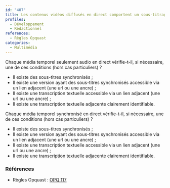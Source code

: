 ```yaml
---
id: "407"
title: Les contenus vidéos diffusés en direct comportent un sous-titrage ou sont associés à une transcription textuelle adjacente
profiles:
  - Développement
  - Rédactionnel
references:
  - Règles Opquast
categories:
  - Multimédia
---
```


Chaque média temporel seulement audio en direct vérifie-t-il, si nécessaire, une de ces conditions (hors cas particuliers) ?

* Il existe des sous-titres synchronisés ;
* Il existe une version ayant des sous-titres synchronisés accessible via un lien adjacent (une url ou une ancre) ;
* Il existe une transcription textuelle accessible via un lien adjacent (une url ou une ancre) ;
* Il existe une transcription textuelle adjacente clairement identifiable.

Chaque média temporel synchronisé en direct vérifie-t-il, si nécessaire, une de ces conditions (hors cas particuliers) ?

* Il existe des sous-titres synchronisés ;
* Il existe une version ayant des sous-titres synchronisés accessible via un lien adjacent (une url ou une ancre) ;
* Il existe une transcription textuelle accessible via un lien adjacent (une url ou une ancre) ;
* Il existe une transcription textuelle adjacente clairement identifiable.

### Références

*   Règles Opquast :  [OPQ 117](https://checklists.opquast.com/fr/assurance-qualite-web/les-videos-comportent-des-sous-titres-synchronises)